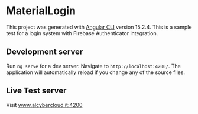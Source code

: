 # MaterialLogin

This project was generated with [Angular CLI](https://github.com/angular/angular-cli) version 15.2.4.
This is a sample test for a login system with Firebase Authenticator integration.

## Development server

Run `ng serve` for a dev server. Navigate to `http://localhost:4200/`. The application will automatically reload if you change any of the source files.

## Live Test server

Visit www.alcybercloud.it:4200


